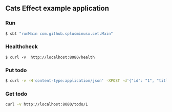 ## Cats Effect example application

### Run
```bash
$ sbt "runMain com.github.splusminusx.cet.Main"
```

### Healthcheck
```
$ curl -v  http://localhost:8080/health
```

### Put todo
```bash
$ curl -v -H'content-type:application/json' -XPOST -d'{"id": "1", "title":"First Task", "tags":[] }' http://localhost:8080/todo
```

### Get todo
```bash
curl -v http://localhost:8080/todo/1
```
